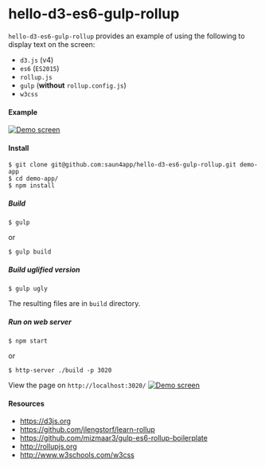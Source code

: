 # hello-d3-es6-gulp-rollup

`hello-d3-es6-gulp-rollup` provides an example of using the following to display text on the screen:
- `d3.js` (v4)
- `es6` (`ES2015`)
- `rollup.js`
- `gulp` (**without** `rollup.config.js`)
- `w3css`

#### Example
<a href="https://saun4app.github.io/hello-d3-es6-rollup" target="_blank">
    <img src="https://raw.github.com/saun4app/hello-d3-es6-gulp-rollup/master/demo-screen.png"
         alt="Demo screen"/>
</a>

#### Install
```
$ git clone git@github.com:saun4app/hello-d3-es6-gulp-rollup.git demo-app
$ cd demo-app/
$ npm install
```

##### Build
```
$ gulp
```
or
```
$ gulp build
```

##### Build uglified version
```
$ gulp ugly
```
The resulting files are in `build` directory.

##### Run on web server
```
$ npm start
```
or
```
$ http-server ./build -p 3020
```
View the page on `http://localhost:3020/`
<a href="https://saun4app.github.io/hello-d3-es6-rollup" target="_blank">
    <img src="https://raw.github.com/saun4app/hello-d3-es6-gulp-rollup/master/demo-screen.png"
         alt="Demo screen"/>
</a>

#### Resources
- https://d3js.org
- https://github.com/jlengstorf/learn-rollup
- https://github.com/mizmaar3/gulp-es6-rollup-boilerplate
- http://rollupjs.org
- http://www.w3schools.com/w3css
